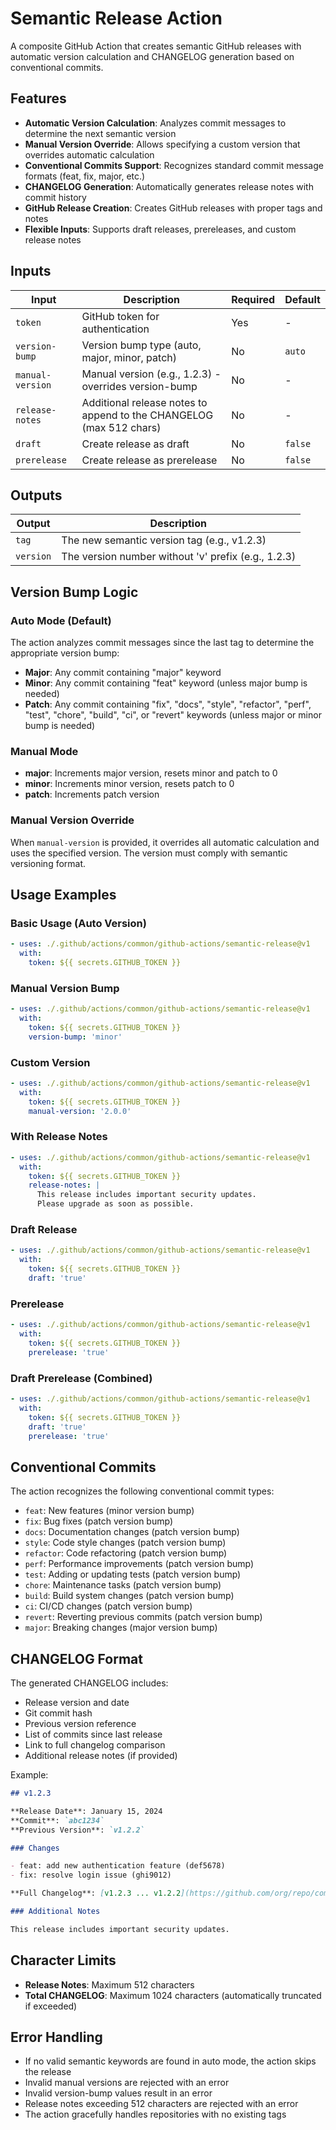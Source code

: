 # Semantic Release Action

A composite GitHub Action that creates semantic GitHub releases with automatic version calculation and CHANGELOG generation based on conventional commits.

## Features

- **Automatic Version Calculation**: Analyzes commit messages to determine the next semantic version
- **Manual Version Override**: Allows specifying a custom version that overrides automatic calculation
- **Conventional Commits Support**: Recognizes standard commit message formats (feat, fix, major, etc.)
- **CHANGELOG Generation**: Automatically generates release notes with commit history
- **GitHub Release Creation**: Creates GitHub releases with proper tags and notes
- **Flexible Inputs**: Supports draft releases, prereleases, and custom release notes

## Inputs

| Input | Description | Required | Default |
|-------|-------------|----------|---------|
| `token` | GitHub token for authentication | Yes | - |
| `version-bump` | Version bump type (auto, major, minor, patch) | No | `auto` |
| `manual-version` | Manual version (e.g., 1.2.3) - overrides version-bump | No | - |
| `release-notes` | Additional release notes to append to the CHANGELOG (max 512 chars) | No | - |
| `draft` | Create release as draft | No | `false` |
| `prerelease` | Create release as prerelease | No | `false` |

## Outputs

| Output | Description |
|--------|-------------|
| `tag` | The new semantic version tag (e.g., v1.2.3) |
| `version` | The version number without 'v' prefix (e.g., 1.2.3) |

## Version Bump Logic

### Auto Mode (Default)
The action analyzes commit messages since the last tag to determine the appropriate version bump:

- **Major**: Any commit containing "major" keyword
- **Minor**: Any commit containing "feat" keyword (unless major bump is needed)
- **Patch**: Any commit containing "fix", "docs", "style", "refactor", "perf", "test", "chore", "build", "ci", or "revert" keywords (unless major or minor bump is needed)

### Manual Mode
- **major**: Increments major version, resets minor and patch to 0
- **minor**: Increments minor version, resets patch to 0
- **patch**: Increments patch version

### Manual Version Override
When `manual-version` is provided, it overrides all automatic calculation and uses the specified version. The version must comply with semantic versioning format.

## Usage Examples

### Basic Usage (Auto Version)
```yaml
- uses: ./.github/actions/common/github-actions/semantic-release@v1
  with:
    token: ${{ secrets.GITHUB_TOKEN }}
```

### Manual Version Bump
```yaml
- uses: ./.github/actions/common/github-actions/semantic-release@v1
  with:
    token: ${{ secrets.GITHUB_TOKEN }}
    version-bump: 'minor'
```

### Custom Version
```yaml
- uses: ./.github/actions/common/github-actions/semantic-release@v1
  with:
    token: ${{ secrets.GITHUB_TOKEN }}
    manual-version: '2.0.0'
```

### With Release Notes
```yaml
- uses: ./.github/actions/common/github-actions/semantic-release@v1
  with:
    token: ${{ secrets.GITHUB_TOKEN }}
    release-notes: |
      This release includes important security updates.
      Please upgrade as soon as possible.
```

### Draft Release
```yaml
- uses: ./.github/actions/common/github-actions/semantic-release@v1
  with:
    token: ${{ secrets.GITHUB_TOKEN }}
    draft: 'true'
```

### Prerelease
```yaml
- uses: ./.github/actions/common/github-actions/semantic-release@v1
  with:
    token: ${{ secrets.GITHUB_TOKEN }}
    prerelease: 'true'
```

### Draft Prerelease (Combined)
```yaml
- uses: ./.github/actions/common/github-actions/semantic-release@v1
  with:
    token: ${{ secrets.GITHUB_TOKEN }}
    draft: 'true'
    prerelease: 'true'
```

## Conventional Commits

The action recognizes the following conventional commit types:

- `feat`: New features (minor version bump)
- `fix`: Bug fixes (patch version bump)
- `docs`: Documentation changes (patch version bump)
- `style`: Code style changes (patch version bump)
- `refactor`: Code refactoring (patch version bump)
- `perf`: Performance improvements (patch version bump)
- `test`: Adding or updating tests (patch version bump)
- `chore`: Maintenance tasks (patch version bump)
- `build`: Build system changes (patch version bump)
- `ci`: CI/CD changes (patch version bump)
- `revert`: Reverting previous commits (patch version bump)
- `major`: Breaking changes (major version bump)

## CHANGELOG Format

The generated CHANGELOG includes:

- Release version and date
- Git commit hash
- Previous version reference
- List of commits since last release
- Link to full changelog comparison
- Additional release notes (if provided)

Example:
```markdown
## v1.2.3

**Release Date**: January 15, 2024  
**Commit**: `abc1234`  
**Previous Version**: `v1.2.2`

### Changes

- feat: add new authentication feature (def5678)
- fix: resolve login issue (ghi9012)

**Full Changelog**: [v1.2.3 ... v1.2.2](https://github.com/org/repo/compare/v1.2.2...v1.2.3)

### Additional Notes

This release includes important security updates.
```

## Character Limits

- **Release Notes**: Maximum 512 characters
- **Total CHANGELOG**: Maximum 1024 characters (automatically truncated if exceeded)

## Error Handling

- If no valid semantic keywords are found in auto mode, the action skips the release
- Invalid manual versions are rejected with an error
- Invalid version-bump values result in an error
- Release notes exceeding 512 characters are rejected with an error
- The action gracefully handles repositories with no existing tags 